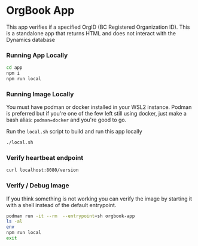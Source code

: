 # OrgBook App
This app verifies if a specified OrgID (BC Registered Organization ID).  This is a standalone app that returns HTML and does not interact with the Dynamics database

### Running App Locally
```bash
cd app
npm i
npm run local
```

### Running Image Locally
You must have podman or docker installed in your WSL2 instance.  Podman is preferred but if you're one of the few left still using docker, just make a bash alias: `podman=docker` and you're good to go.

Run the `local.sh` script to build and run this app locally
```bash
./local.sh
```

### Verify heartbeat endpoint
```bash
curl localhost:8080/version
```

### Verify / Debug Image
If you think something is not working you can verify the image by starting it with a shell instead of the default entrypoint.
```bash
podman run -it --rm  --entrypoint=sh orgbook-app
ls -al
env
npm run local
exit
```

